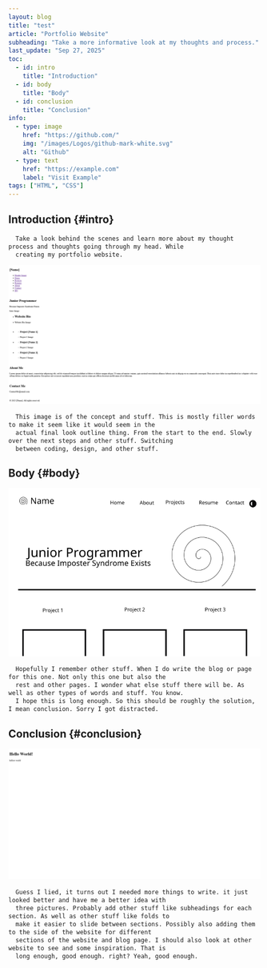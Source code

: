 ```yaml
---
layout: blog
title: "test"
article: "Portfolio Website"
subheading: "Take a more informative look at my thoughts and process."
last_update: "Sep 27, 2025"
toc:
  - id: intro
    title: "Introduction"
  - id: body
    title: "Body"
  - id: conclusion
    title: "Conclusion"
info:
  - type: image 
    href: "https://github.com/"
    img: "/images/Logos/github-mark-white.svg"
    alt: "Github"
  - type: text 
    href: "https://example.com"
    label: "Visit Example"
tags: ["HTML", "CSS"]
---
```


## Introduction {#intro}

      Take a look behind the scenes and learn more about my thought process and thoughts going through my head. While
      creating my portfolio website.

![Main Image](/images/Blogs/portfolio_website/PortfolioWebsite_main.png)

      This image is of the concept and stuff. This is mostly filler words to make it seem like it would seem in the
      actual final look outline thing. From the start to the end. Slowly over the next steps and other stuff. Switching
      between coding, design, and other stuff.

## Body {#body}

![Body Image](/images/Blogs/portfolio_website/PortfolioWebsite_outline.png)

      Hopefully I remember other stuff. When I do write the blog or page for this one. Not only this one but also the
      rest and other pages. I wonder what else stuff there will be. As well as other types of words and stuff. You know.
      I hope this is long enough. So this should be roughly the solution, I mean conclusion. Sorry I got distracted.

## Conclusion {#conclusion}

![Body Image](/images/Blogs/portfolio_website/PortfolioWebsite_helloworld.png)

      Guess I lied, it turns out I needed more things to write. it just looked better and have me a better idea with
      three pictures. Probably add other stuff like subheadings for each section. As well as other stuff like folds to
      make it easier to slide between sections. Possibly also adding them to the side of the website for different
      sections of the website and blog page. I should also look at other website to see and some inspiration. That is
      long enough, good enough. right? Yeah, good enough.
